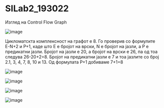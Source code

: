 # SILab2_193022
Изглед на Control Flow Graph

![image](https://user-images.githubusercontent.com/81265230/119901351-16703380-bf46-11eb-9413-54473cb70862.png)

Цикломатскта комплексност на графот е 8. 
Го проверив со формулите E-N+2 и  P+1, каде што E е бројот на врски, N е бројот на јазли, а P е предикатни јазли.
Бројот на јазли е 20, а бројот на врски е 26, па од тоа следува 26-20+2=8.
Бројот на предикатни јазли е 7 и тоа јазлите со број 2.1, 3, 4, 7, 8, 10 и 13. Од формулата P+1 добиваме 7+1=8 

![image](https://user-images.githubusercontent.com/81265230/119901413-2be55d80-bf46-11eb-9e0d-6b9cfcd83ed3.png)

![image](https://user-images.githubusercontent.com/81265230/119901433-3273d500-bf46-11eb-9705-e5736e0174e3.png)

![image](https://user-images.githubusercontent.com/81265230/119901444-356ec580-bf46-11eb-8670-415cf411b316.png)

![image](https://user-images.githubusercontent.com/81265230/119901451-3869b600-bf46-11eb-89b3-eea98d4f126e.png)
